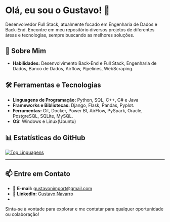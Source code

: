 # Olá, eu sou o Gustavo! 👋

Desenvolvedor Full Stack, atualmente focado em Engenharia de Dados e Back-End. Encontre em meu repositório diversos projetos de diferentes áreas e tecnologias, sempre buscando as melhores soluções. 

## 🚀 Sobre Mim

- **Habilidades:** Desenvolvimento Back-End e Full Stack, Engenharia de Dados, Banco de Dados, Airflow, Pipelines, WebScraping.

## 🛠️ Ferramentas e Tecnologias

- **Linguagens de Programação:** Python, SQL, C++, C# e Java
- **Frameworks e Bibliotecas:** Django, Flask, Pandas, Pyplot.
- **Ferramentas:** Git, Docker, Power BI, AirFlow, PySpark, Oracle, PostgreSQL, SQLite, MySQL.
- **OS:** Windows e Linux(Ubuntu)

## 📊 Estatísticas do GitHub

[![Top Linguagens](https://github-readme-stats.vercel.app/api/top-langs/?username=GustavoNav&layout=compact)](https://github.com/anuraghazra/github-readme-stats)

---

## 📫 Entre em Contato

- 📧 **E-mail:** gustavonimport@gmail.com
- 💼 **LinkedIn:** [Gustavo Navarro](https://www.linkedin.com/in/gustavo-navarro-felix/?trk=opento_sprofile_details)
- 
Sinta-se à vontade para explorar e me contatar para qualquer oportunidade ou colaboração!

